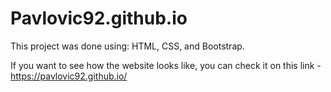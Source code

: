 # Pavlovic92.github.io
This project was done using: HTML, CSS, and Bootstrap.

If you want to see how the website looks like, you can check it on this link - https://pavlovic92.github.io/
